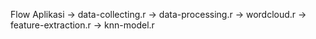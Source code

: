 Flow Aplikasi
-> data-collecting.r
-> data-processing.r
-> wordcloud.r
-> feature-extraction.r
-> knn-model.r